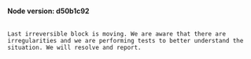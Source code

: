 #### Node version: d50b1c92
````

Last irreversible block is moving. We are aware that there are irregularities and we are performing tests to better understand the situation. We will resolve and report.

````